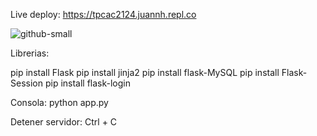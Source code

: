 Live deploy: https://tpcac2124.juannh.repl.co

![github-small](https://photos.google.com/photo/AF1QipPWp1SHKwXwYXVdK6gLEY3dJ6dILvf1cIRFtx_X)

Librerias:

pip install Flask
pip install  jinja2
pip install flask-MySQL
pip install Flask-Session
pip install flask-login

Consola:
python app.py

Detener servidor:
Ctrl + C 
